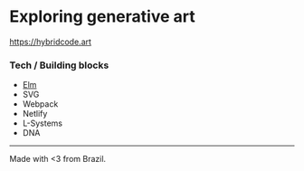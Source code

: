 # Exploring generative art

https://hybridcode.art

### Tech / Building blocks
- [Elm](http://elm-lang.org)
- SVG
- Webpack
- Netlify
- L-Systems
- DNA

---

Made with <3 from Brazil.

